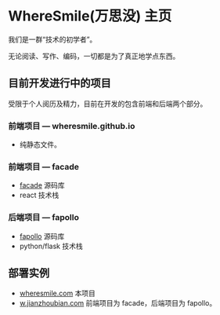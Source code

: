 # WhereSmile(万思没) 主页

我们是一群“技术的初学者”。

无论阅读、写作、编码，一切都是为了真正地学点东西。


## 目前开发进行中的项目

受限于个人阅历及精力，目前在开发的包含前端和后端两个部分。

### 前端项目 — wheresmile.github.io

* 纯静态文件。

### 前端项目 — facade

* [facade](https://github.com/wheresmile/facade) 源码库
* react 技术栈


### 后端项目 — fapollo

* [fapollo](https://github.com/wheresmile/fapollo) 源码库
* python/flask 技术栈

## 部署实例

* [wheresmile.com](https://wheresmile.com) 本项目
* [w.jianzhoubian.com](http://w.jianzhoubian.com) 前端项目为 facade，后端项目为 fapollo。